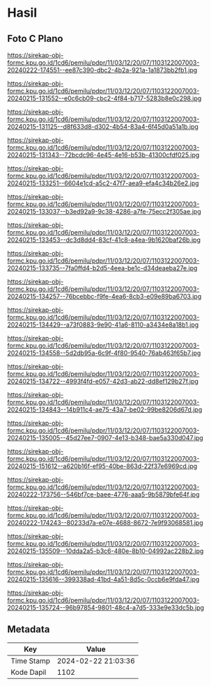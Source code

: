 # Hasil

## Foto C Plano

https://sirekap-obj-formc.kpu.go.id/1cd6/pemilu/pdpr/11/03/12/20/07/1103122007003-20240222-174551--ee87c390-dbc2-4b2a-921a-1a1873bb2fb1.jpg

https://sirekap-obj-formc.kpu.go.id/1cd6/pemilu/pdpr/11/03/12/20/07/1103122007003-20240215-131552--e0c6cb09-cbc2-4f84-b717-5283b8e0c298.jpg

https://sirekap-obj-formc.kpu.go.id/1cd6/pemilu/pdpr/11/03/12/20/07/1103122007003-20240215-131125--d8f633d8-d302-4b54-83a4-6f45d0a51a1b.jpg

https://sirekap-obj-formc.kpu.go.id/1cd6/pemilu/pdpr/11/03/12/20/07/1103122007003-20240215-131343--72bcdc96-4e45-4e16-b53b-41300cfdf025.jpg

https://sirekap-obj-formc.kpu.go.id/1cd6/pemilu/pdpr/11/03/12/20/07/1103122007003-20240215-133251--6604e1cd-a5c2-47f7-aea9-efa4c34b26e2.jpg

https://sirekap-obj-formc.kpu.go.id/1cd6/pemilu/pdpr/11/03/12/20/07/1103122007003-20240215-133037--b3ed92a9-9c38-4286-a7fe-75ecc2f305ae.jpg

https://sirekap-obj-formc.kpu.go.id/1cd6/pemilu/pdpr/11/03/12/20/07/1103122007003-20240215-133453--dc3d8dd4-83cf-41c8-a4ea-9b1620baf26b.jpg

https://sirekap-obj-formc.kpu.go.id/1cd6/pemilu/pdpr/11/03/12/20/07/1103122007003-20240215-133735--7fa0ffd4-b2d5-4eea-be1c-d34deaeba27e.jpg

https://sirekap-obj-formc.kpu.go.id/1cd6/pemilu/pdpr/11/03/12/20/07/1103122007003-20240215-134257--76bcebbc-f9fe-4ea6-8cb3-e09e89ba6703.jpg

https://sirekap-obj-formc.kpu.go.id/1cd6/pemilu/pdpr/11/03/12/20/07/1103122007003-20240215-134429--a73f0883-9e90-41a6-8110-a3434e8a18b1.jpg

https://sirekap-obj-formc.kpu.go.id/1cd6/pemilu/pdpr/11/03/12/20/07/1103122007003-20240215-134558--5d2db95a-6c9f-4f80-9540-76ab463f65b7.jpg

https://sirekap-obj-formc.kpu.go.id/1cd6/pemilu/pdpr/11/03/12/20/07/1103122007003-20240215-134722--4993f4fd-e057-42d3-ab22-dd8ef129b27f.jpg

https://sirekap-obj-formc.kpu.go.id/1cd6/pemilu/pdpr/11/03/12/20/07/1103122007003-20240215-134843--14b911c4-ae75-43a7-be02-99be8206d67d.jpg

https://sirekap-obj-formc.kpu.go.id/1cd6/pemilu/pdpr/11/03/12/20/07/1103122007003-20240215-135005--45d27ee7-0907-4e13-b348-bae5a330d047.jpg

https://sirekap-obj-formc.kpu.go.id/1cd6/pemilu/pdpr/11/03/12/20/07/1103122007003-20240215-151612--a620b16f-ef95-40be-863d-22f37e6969cd.jpg

https://sirekap-obj-formc.kpu.go.id/1cd6/pemilu/pdpr/11/03/12/20/07/1103122007003-20240222-173756--546bf7ce-baee-4776-aaa5-9b5879bfe64f.jpg

https://sirekap-obj-formc.kpu.go.id/1cd6/pemilu/pdpr/11/03/12/20/07/1103122007003-20240222-174243--80233d7a-e07e-4688-8672-7e9f93068581.jpg

https://sirekap-obj-formc.kpu.go.id/1cd6/pemilu/pdpr/11/03/12/20/07/1103122007003-20240215-135509--10dda2a5-b3c6-480e-8b10-04992ac228b2.jpg

https://sirekap-obj-formc.kpu.go.id/1cd6/pemilu/pdpr/11/03/12/20/07/1103122007003-20240215-135616--399338ad-41bd-4a51-8d5c-0ccb6e9fda47.jpg

https://sirekap-obj-formc.kpu.go.id/1cd6/pemilu/pdpr/11/03/12/20/07/1103122007003-20240215-135724--96b97854-9801-48c4-a7d5-333e9e33dc5b.jpg


## Metadata

| Key        | Value               |
| ---------- | ------------------- |
| Time Stamp | 2024-02-22 21:03:36 |
| Kode Dapil | 1102                |




